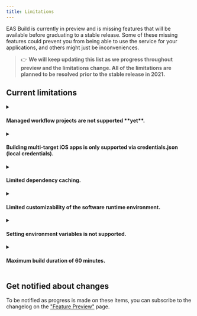 ```yaml
---
title: Limitations
---
```


EAS Build is currently in preview and is missing features that will be available before graduating to a stable release. Some of these missing features could prevent you from being able to use the service for your applications, and others might just be inconveniences.

> 👉 **We will keep updating this list as we progress throughout preview and the limitations change. All of the limitations are planned to be resolved prior to the stable release in 2021.**

## Current limitations

<details><summary><h4>Managed workflow projects are not supported **yet**.</h4></summary>
<p>

EAS Build supports building iOS/Android native projects, so it works with any React Native app. Support for [Managed Expo projects](/introduction/managed-vs-bare.md) is in progress and improves every day, although if you try it we expect you'll run into some issues.

The goal for managed projects with EAS Build is to remove the limitations commonly encountered with the `expo build` service: it will produce smaller binaries by only including the dependencies you need, and you will be able to include custom native code. We encourage you to experiment with your Expo managed app on EAS Build and report issues, but we suggest holding off on using it for production managed app deployments for now.

</p>
</details>

<details><summary><h4>Building multi-target iOS apps is only supported via credentials.json (local credentials).</h4></summary>
<p>

There are many cases where your iOS project might have multiple targets, and each target has its own bundle identifier and provisioning profile.
Currently, building such projects is only supported via credentials.json (local credentials). [Read more on this here](../app-signing/local-credentials.md#multi-target-project).

This means you can't use automatically managed credentials if your project has multiple targets. Support for this is planned but not currently available.

</p>
</details>

<details><summary><h4>Limited dependency caching.</h4></summary>
<p>

Build jobs on Android install npm and Maven dependencies from a local cache, but there is no caching of npm or CocoaPods packages on iOS yet.

Intermediate artifacts like `node_modules` directories are not cached and restored (eg: based on `yarn.lock` or `package-lock.json`), but if you commit them to your git repository then they will be uploaded to build servers.

[Learn more about dependendy caching](./caching.md).

</p>
</details>

<details><summary><h4>Limited customizability of the software runtime environment.</h4></summary>
<p>

All build jobs run with the same version of Node, npm, Yarn, Xcode, Ruby, Fastlane, and so on (these versions are documented in the [build server infrastructure](./infrastructure.md) reference).

Most of these will become customizable in the near future, but they are not yet.

</p>
</details>

<details id="environment-variables"><summary><h4>Setting environment variables is not supported.</h4></summary>
<p>

In the future there will be support for securely storing secrets and other values that are usually made available through environment variables in CI environments. For the moment, please refer to the ["Environment variables and secrets"](variables.md) reference to learn how you can work around this.

</p>
</details>

<details><summary><h4>Maximum build duration of 60 minutes.</h4></summary>
<p>

If your build takes longer than 60 minutes to run, it will be cancelled. This limit is subject to change in the future, and it will be possible to increase it if needed.

</p>
</details>

## Get notified about changes

To be notified as progress is made on these items, you can subscribe to the changelog on the ["Feature Preview"](https://expo.io/eas) page.
